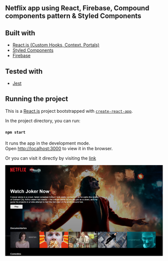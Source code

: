 ## Netflix app using React, Firebase, Compound components pattern & Styled Components

## Built with

- [React.js (Custom Hooks, Context, Portals)](https://react.dev/)
- [Styled Components](https://styled-components.com/)
- [Firebase](https://firebase.google.com/)

## Tested with

- [Jest](https://jestjs.io/)

## Running the project

This is a [React.js](https://react.dev/) project bootstrapped with [`create-react-app`](https://create-react-app.dev/).

In the project directory, you can run:

#### `npm start`

It runs the app in the development mode.<br />
Open [http://localhost:3000](http://localhost:3000) to view it in the browser.

Or you can visit it directly by visiting the [link](https://reactnetflix-app.netlify.app/)

![Preview](public/netflix-preview.png)

